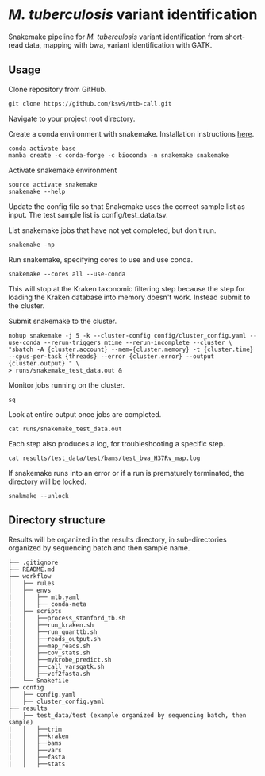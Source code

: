 # *M. tuberculosis*  variant identification

Snakemake pipeline for *M. tuberculosis* variant identification from short-read data, mapping with bwa, variant identification with GATK. 

## Usage

Clone repository from GitHub.
```
git clone https://github.com/ksw9/mtb-call.git
```

Navigate to your project root directory. 

Create a conda environment with snakemake. Installation instructions [here](https://snakemake.readthedocs.io/en/stable/getting_started/installation.html).
```
conda activate base
mamba create -c conda-forge -c bioconda -n snakemake snakemake
```

Activate snakemake environment
```
source activate snakemake 
snakemake --help
```

 Update the config file so that Snakemake uses the correct sample list as input. The test sample list is config/test_data.tsv.	

 List snakemake jobs that have not yet completed, but don't run.
```
snakemake -np
```

 Run snakemake, specifying cores to use and use conda. 
```
snakemake --cores all --use-conda
```

This will stop at the Kraken taxonomic filtering step because the step for loading the Kraken database into memory doesn't work. Instead submit to the cluster. 

Submit snakemake to the cluster.
```
nohup snakemake -j 5 -k --cluster-config config/cluster_config.yaml --use-conda --rerun-triggers mtime --rerun-incomplete --cluster \
"sbatch -A {cluster.account} --mem={cluster.memory} -t {cluster.time} --cpus-per-task {threads} --error {cluster.error} --output {cluster.output} " \
> runs/snakemake_test_data.out & 
```

Monitor jobs running on the cluster.
```
sq
```

Look at entire output once jobs are completed.
```
cat runs/snakemake_test_data.out
```

Each step also produces a log, for troubleshooting a specific step. 
```
cat results/test_data/test/bams/test_bwa_H37Rv_map.log
```
 
If snakemake runs into an error or if a run is prematurely terminated, the directory will be locked.
```
snakmake --unlock
```

## Directory structure
Results will be organized in the results directory, in sub-directories organized by sequencing batch and then sample name.

```
├── .gitignore
├── README.md
├── workflow
│   ├── rules
│   ├── envs
|   │   ├── mtb.yaml
|   │   ├── conda-meta
│   ├── scripts
|   │   ├──process_stanford_tb.sh
|   │   ├──run_kraken.sh
|   │   ├──run_quanttb.sh
|   │   ├──reads_output.sh
|   │   ├──map_reads.sh
|   │   ├──cov_stats.sh
|   │   ├──mykrobe_predict.sh
|   │   ├──call_varsgatk.sh
|   │   ├──vcf2fasta.sh
|   └── Snakefile
├── config
│   ├── config.yaml
│   ├── cluster_config.yaml
├── results
│   ├── test_data/test (example organized by sequencing batch, then sample) 
|   │   ├──trim
|   │   ├──kraken
|   │   ├──bams
|   │   ├──vars
|   │   ├──fasta
|   │   ├──stats
```
